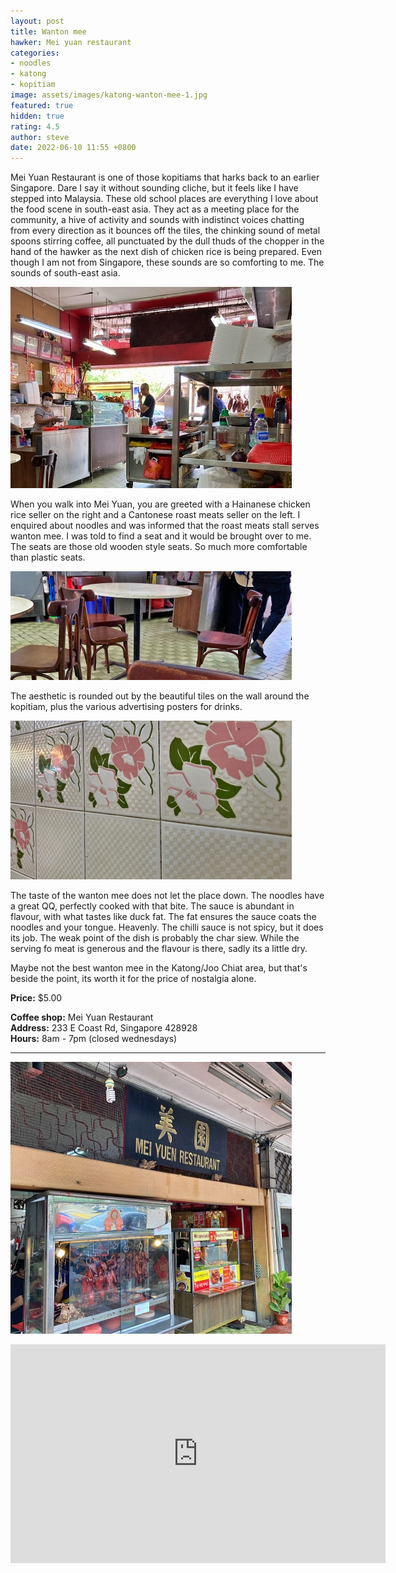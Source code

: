 ```yaml
---
layout: post
title: Wanton mee
hawker: Mei yuan restaurant
categories:
- noodles
- katong
- kopitiam
image: assets/images/katong-wanton-mee-1.jpg
featured: true
hidden: true
rating: 4.5
author: steve
date: 2022-06-10 11:55 +0800
---
```

Mei Yuan Restaurant is one of those kopitiams that harks back to an earlier Singapore. Dare I say it without sounding cliche, but it feels like I have stepped into Malaysia. These old school places are everything I love about the food scene in south-east asia. They act as a meeting place for the community, a hive of activity and sounds with indistinct voices chatting from every direction as it bounces off the tiles, the chinking sound of metal spoons stirring coffee, all punctuated by the dull thuds of the chopper in the hand of the hawker as the next dish of chicken rice is being prepared. Even though I am not from Singapore, these sounds are so comforting to me. The sounds of south-east asia.

![The hawkers in mei yuan restaurant](/assets/images/katong-wanton-mee-3.jpg "The hawkers in mei yuan restaurant")

When you walk into Mei Yuan, you are greeted with a Hainanese chicken rice seller on the right and a Cantonese roast meats seller on the left. I enquired about noodles and was informed that the roast meats stall serves wanton mee. I was told to find a seat and it would be brought over to me. The seats are those old wooden style seats. So much more comfortable than plastic seats.

![Vintage wooden chairs](/assets/images/katong-wanton-mee-4.jpg "Vintage wooden chairs")

The aesthetic is rounded out by the beautiful tiles on the wall around the kopitiam, plus the various advertising posters for drinks.

![Beautiful tiles](/assets/images/katong-wanton-mee-2.jpg "Beautiful tiles")

The taste of the wanton mee does not let the place down. The noodles have a great QQ, perfectly cooked with that bite. The sauce is abundant in flavour, with what tastes like duck fat. The fat ensures the sauce coats the noodles and your tongue. Heavenly. The chilli sauce is not spicy, but it does its job. The weak point of the dish is probably the char siew. While the serving fo meat is generous and the flavour is there, sadly its a little dry.

Maybe not the best wanton mee in the Katong/Joo Chiat area, but that's beside the point, its worth it for the price of nostalgia alone.

**Price:** $5.00  

**Coffee shop:** Mei Yuan Restaurant  
**Address:** 233 E Coast Rd, Singapore 428928  
**Hours:** 8am - 7pm (closed wednesdays)  

***  

![Mei yuan restaurant](/assets/images/katong-wanton-mee-5.jpg "Mei yuan restaurant")

<iframe src="https://www.google.com/maps/embed?pb=!1m18!1m12!1m3!1d3988.779052896175!2d103.90520721453844!3d1.3077783990461687!2m3!1f0!2f0!3f0!3m2!1i1024!2i768!4f13.1!3m3!1m2!1s0x31da180cb4152457%3A0x47934b8b776d6b69!2sMei%20Yuen%20Restaurant!5e0!3m2!1sen!2ssg!4v1654666707359!5m2!1sen!2ssg" width="600" height="350" style="border:0;" allowfullscreen="" loading="lazy" referrerpolicy="no-referrer-when-downgrade"></iframe>
